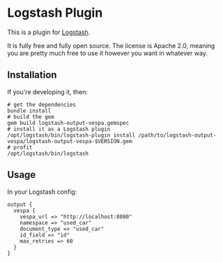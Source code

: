 # Logstash Plugin

This is a plugin for [Logstash](https://github.com/elastic/logstash).

It is fully free and fully open source. The license is Apache 2.0, meaning you are pretty much free to use it however you want in whatever way.

## Installation

If you're developing it, then:
```
# get the dependencies
bundle install
# build the gem
gem build logstash-output-vespa.gemspec
# install it as a Logstash plugin
/opt/logstash/bin/logstash-plugin install /path/to/logstash-output-vespa/logstash-output-vespa-$VERSION.gem
# profit
/opt/logstash/bin/logstash
```

## Usage

In your Logstash config:

```
output {
  vespa {
    vespa_url => "http://localhost:8080"
    namespace => "used_car"
    document_type => "used_car"
    id_field => "id"
    max_retries => 60
  }
}
```